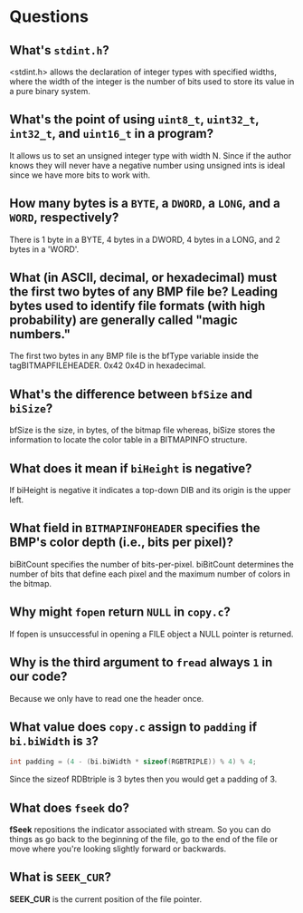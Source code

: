 # Questions

## What's `stdint.h`?

<stdint.h> allows the declaration of integer types with specified widths, where the width of the integer is the number of bits used to store its value in a pure binary system.

## What's the point of using `uint8_t`, `uint32_t`, `int32_t`, and `uint16_t` in a program?

It allows us to set an unsigned integer type with width N. Since if the author knows they will never have a negative number using unsigned ints is ideal since we have more bits to work with.

## How many bytes is a `BYTE`, a `DWORD`, a `LONG`, and a `WORD`, respectively?

There is 1 byte in a BYTE, 4 bytes in a DWORD, 4 bytes in a LONG, and 2 bytes in a 'WORD'.

## What (in ASCII, decimal, or hexadecimal) must the first two bytes of any BMP file be? Leading bytes used to identify file formats (with high probability) are generally called "magic numbers."

The first two bytes in any BMP file is the bfType variable inside the tagBITMAPFILEHEADER. 0x42 0x4D in hexadecimal.

## What's the difference between `bfSize` and `biSize`?

bfSize is the size, in bytes, of the bitmap file whereas, biSize stores the information to locate the color table in a BITMAPINFO structure.

## What does it mean if `biHeight` is negative?

If biHeight is negative it indicates a top-down DIB and its origin is the upper left.

## What field in `BITMAPINFOHEADER` specifies the BMP's color depth (i.e., bits per pixel)?

biBitCount specifies the number of bits-per-pixel. biBitCount determines the number of bits that define each pixel and the maximum number of colors in the bitmap.

## Why might `fopen` return `NULL` in `copy.c`?

If fopen is unsuccessful in opening a FILE object a NULL pointer is returned.

## Why is the third argument to `fread` always `1` in our code?

Because we only have to read one the header once.

## What value does `copy.c` assign to `padding` if `bi.biWidth` is `3`?

```C
int padding = (4 - (bi.biWidth * sizeof(RGBTRIPLE)) % 4) % 4;
```

Since the sizeof RDBtriple is 3 bytes then you would get a padding of 3.

## What does `fseek` do?

**fSeek** repositions the indicator associated with stream. So you can do things as go back to the beginning of the file, go to the end of the file or move where you're looking slightly forward or backwards.

## What is `SEEK_CUR`?

**SEEK_CUR** is the current position of the file pointer.